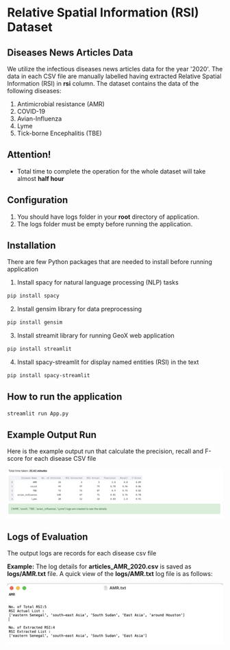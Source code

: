 # Relative Spatial Information (RSI) Dataset



## Diseases News Articles Data
We utilize the infectious diseases news articles data for the year '2020'. The data in each CSV file are manually labelled having extracted Relative Spatial Information (RSI) in **rsi** column. The dataset contains the data of the following diseases: 

1. Antimicrobial resistance (AMR) 
2. COVID-19
3. Avian-Influenza
4. Lyme
5. Tick-borne Encephalitis (TBE)

## Attention!
- Total time to complete the operation for the whole dataset will take almost **half hour** 


## Configuration

1. You should have logs folder in your **root** directory of application.
2. The logs folder must be empty before running the application.

## Installation
There are few Python packages that are needed to install before running application

1. Install spacy for natural language processing (NLP) tasks 
```sh
pip install spacy
```
2. Install gensim library for data preprocessing
```sh
pip install gensim
```
3. Install streamit library for running GeoX web application 
```sh
pip install streamlit
```
4. Install spacy-streamlit for display named entities (RSI) in the text 
```sh
pip install spacy-streamlit
```

## How to run the application

```sh
streamlit run App.py
```

## Example Output Run

Here is the example output run that calculate the precision, recall and F-score for each disease CSV file


![Table 1](example-output.png)


## Logs of Evaluation

The output logs are records for each disease csv file

**Example:** The log details for **articles_AMR_2020.csv** is saved as **logs/AMR.txt** file. A quick view of the **logs/AMR.txt** log file is as follows:


![AMR Log file ](example-logs.png)
